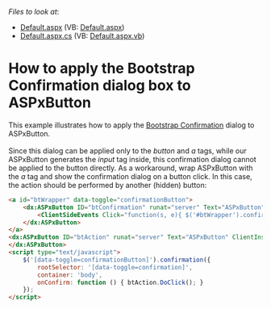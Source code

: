 <!-- default file list -->
*Files to look at*:

* [Default.aspx](./CS/Default.aspx) (VB: [Default.aspx](./VB/Default.aspx))
* [Default.aspx.cs](./CS/Default.aspx.cs) (VB: [Default.aspx.vb](./VB/Default.aspx.vb))
<!-- default file list end -->
# How to apply the Bootstrap Confirmation dialog box to ASPxButton


This example illustrates how to apply the <a href="http://bootstrap-confirmation.js.org/">Bootstrap Confirmation</a> dialog to ASPxButton. <br><br>Since this dialog can be applied only to the <em>button</em> and <em>a</em> tags, while our ASPxButton generates the <em>input</em> tag inside, this confirmation dialog cannot be applied to the button directly. As a workaround, wrap ASPxButton with the <em>a</em> tag and show the confirmation dialog on a button click. In this case, the action should be performed by another (hidden) button: <br>


```aspx
<a id="btWrapper" data-toggle="confirmationButton">
    <dx:ASPxButton ID="btConfirmation" runat="server" Text="ASPxButton" AutoPostBack="false">
        <ClientSideEvents Click="function(s, e){ $('#btWrapper').confirmation('show'); }" />
    </dx:ASPxButton>
</a>
<dx:ASPxButton ID="btAction" runat="server" Text="ASPxButton" ClientInstanceName="btAction" ClientVisible="false" OnClick="btAction_Click">
</dx:ASPxButton>
<script type="text/javascript">
    $('[data-toggle=confirmationButton]').confirmation({
        rootSelector: '[data-toggle=confirmation]',
        container: 'body',
        onConfirm: function () { btAction.DoClick(); }
    });
</script>
```



<br/>


